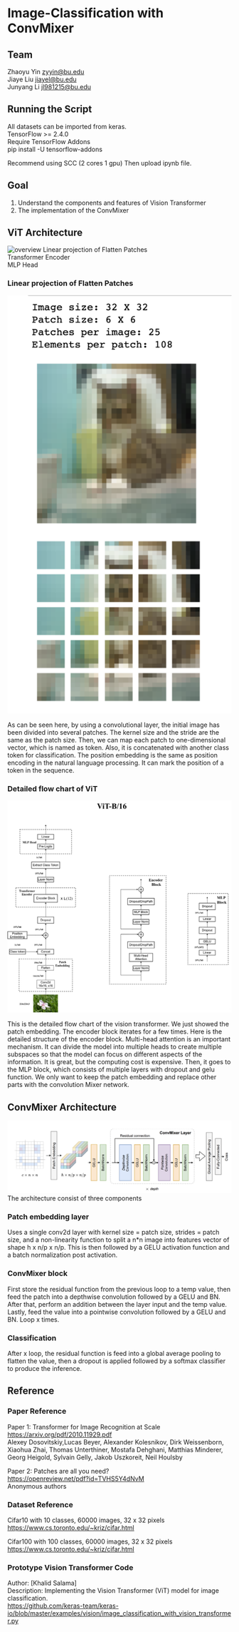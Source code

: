 # Image-Classification with ConvMixer
## Team
Zhaoyu Yin    zyyin@bu.edu <br>
Jiaye Liu     jiayel@bu.edu <br>
Junyang Li    jl981215@bu.edu

## Running the Script
All datasets can be imported from keras. <br>
TensorFlow >= 2.4.0 <br>
Require TensorFlow Addons <br>
pip install -U tensorflow-addons <br>

Recommend using SCC (2 cores 1 gpu) Then upload ipynb file.

## Goal
1. Understand the components and features of Vision Transformer
2. The implementation of the ConvMixer

## ViT Architecture
![overview](/examples/ViT_process.gif)
Linear projection of Flatten Patches <br>
Transformer Encoder <br>
MLP Head <br>

### Linear projection of Flatten Patches
![overview](/examples/ViT%20patch%20image.png)

As can be seen here, by using a convolutional layer, the initial image has been divided into several patches. The kernel size and the stride are the same as the patch size. Then, we can map each patch to one-dimensional vector, which is named as token. Also, it is concatenated with another class token for classification. The position embedding is the same as position encoding in the natural language processing. It can mark the position of a token in the sequence.

### Detailed flow chart of ViT
![overview](/examples/ViT_16.png)

This is the detailed flow chart of the vision transformer. We just showed the patch embedding. The encoder block iterates for a few times. Here is the detailed structure of the encoder block. Multi-head attention is an important mechanism. It can divide the model into multiple heads to create multiple subspaces so that the model can focus on different aspects of the information. It is great, but the computing cost is expensive. Then, it goes to the MLP block, which consists of multiple layers with dropout and gelu function. We only want to keep the patch embedding and replace other parts with the convolution Mixer network.

## ConvMixer Architecture
![overview](/examples/ConvMixer%20structure.png)
The architecture consist of three components
### Patch embedding layer
Uses a single conv2d layer with kernel size = patch size, strides = patch size, and a non-linearity function to split a n*n image into features vector of shape h x n/p x n/p.
This is then followed by a GELU activation function and a batch normalization post activation.
### ConvMixer block
First store the residual function from the previous loop to a temp value, then feed the patch into a depthwise convolution followed by a GELU and BN. After that, perform an addition between the layer input and the temp value. Lastly, feed the value into a pointwise convolution followed by a GELU and BN. Loop x times.
### Classification
After x loop, the residual function is feed into a global average pooling to flatten the value, then a dropout is applied followed by a softmax classifier to produce the inference.


## Reference
### Paper Reference
Paper 1: Transformer for Image Recognition at Scale <br>
https://arxiv.org/pdf/2010.11929.pdf <br>
Alexey Dosovitskiy,Lucas Beyer, Alexander Kolesnikov, Dirk Weissenborn, Xiaohua Zhai, Thomas Unterthiner, Mostafa Dehghani, Matthias Minderer,
Georg Heigold, Sylvain Gelly, Jakob Uszkoreit, Neil Houlsby

Paper 2: Patches are all you need? <br>
https://openreview.net/pdf?id=TVHS5Y4dNvM <br>
Anonymous authors

### Dataset Reference
Cifar10 with 10 classes, 60000 images, 32 x 32 pixels <br>
https://www.cs.toronto.edu/~kriz/cifar.html 

Cifar100 with 100 classes, 60000 images, 32 x 32 pixels <br>
https://www.cs.toronto.edu/~kriz/cifar.html

### Prototype Vision Transformer Code
Author: [Khalid Salama] <br>
Description: Implementing the Vision Transformer (ViT) model for image classification. <br>
https://github.com/keras-team/keras-io/blob/master/examples/vision/image_classification_with_vision_transformer.py
